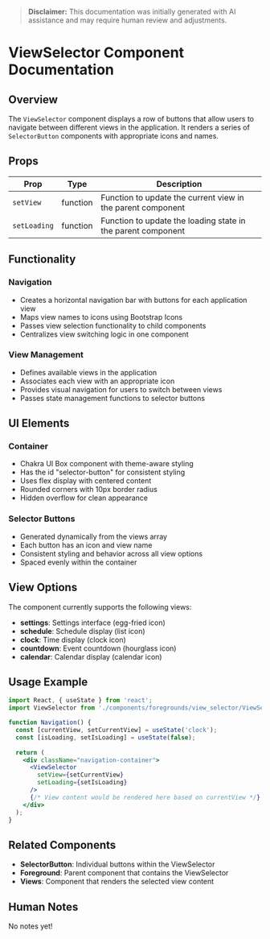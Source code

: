 > **Disclaimer:** This documentation was initially generated with AI assistance and may require human review and adjustments.

# ViewSelector Component Documentation

## Overview
The `ViewSelector` component displays a row of buttons that allow users to navigate between different views in the application. It renders a series of `SelectorButton` components with appropriate icons and names.

## Props

| Prop | Type | Description |
|------|------|-------------|
| `setView` | function | Function to update the current view in the parent component |
| `setLoading` | function | Function to update the loading state in the parent component |

## Functionality

### Navigation
- Creates a horizontal navigation bar with buttons for each application view
- Maps view names to icons using Bootstrap Icons
- Passes view selection functionality to child components
- Centralizes view switching logic in one component

### View Management
- Defines available views in the application
- Associates each view with an appropriate icon
- Provides visual navigation for users to switch between views
- Passes state management functions to selector buttons

## UI Elements

### Container
- Chakra UI Box component with theme-aware styling
- Has the id "selector-button" for consistent styling
- Uses flex display with centered content
- Rounded corners with 10px border radius
- Hidden overflow for clean appearance

### Selector Buttons
- Generated dynamically from the views array
- Each button has an icon and view name
- Consistent styling and behavior across all view options
- Spaced evenly within the container

## View Options

The component currently supports the following views:
- **settings**: Settings interface (egg-fried icon)
- **schedule**: Schedule display (list icon)
- **clock**: Time display (clock icon)
- **countdown**: Event countdown (hourglass icon)
- **calendar**: Calendar display (calendar icon)

## Usage Example

```jsx
import React, { useState } from 'react';
import ViewSelector from './components/foregrounds/view_selector/ViewSelector';

function Navigation() {
  const [currentView, setCurrentView] = useState('clock');
  const [isLoading, setIsLoading] = useState(false);
  
  return (
    <div className="navigation-container">
      <ViewSelector 
        setView={setCurrentView} 
        setLoading={setIsLoading} 
      />
      {/* View content would be rendered here based on currentView */}
    </div>
  );
}
```

## Related Components

- **SelectorButton**: Individual buttons within the ViewSelector
- **Foreground**: Parent component that contains the ViewSelector
- **Views**: Component that renders the selected view content

## Human Notes

No notes yet!
